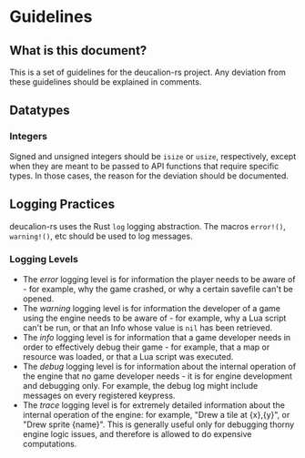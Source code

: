# Guidelines

## What is this document?
This is a set of guidelines for the deucalion-rs project. Any deviation from
these guidelines should be explained in comments.

## Datatypes
### Integers
Signed and unsigned integers should be `isize` or `usize`, respectively, except
when they are meant to be passed to API functions that require specific
types. In those cases, the reason for the deviation should be documented.

## Logging Practices
deucalion-rs uses the Rust `log` logging abstraction. The macros `error!()`,
`warning!()`, etc should be used to log messages.
### Logging Levels
* The _error_ logging level is for information the player needs to be aware of - 
  for example, why the game crashed, or why a certain savefile can't be opened.
* The _warning_ logging level is for information the developer of a game using
  the engine needs to be aware of - for example, why a Lua script can't be run,
  or that an Info whose value is `nil` has been retrieved.
* The _info_ logging level is for information that a game developer needs in
  order to effectively debug their game - for example, that a map or resource
  was loaded, or that a Lua script was executed.
* The _debug_ logging level is for information about the internal operation
  of the engine that no game developer needs - it is for engine development
  and debugging only. For example, the debug log might include
  messages on every registered keypress.
* The _trace_ logging level is for extremely detailed information about the 
  internal operation of the engine: for example, "Drew a tile at {x},{y}", 
  or "Drew sprite {name}". This is generally useful only for
  debugging thorny engine logic issues, and therefore is allowed to do 
  expensive computations.
  
